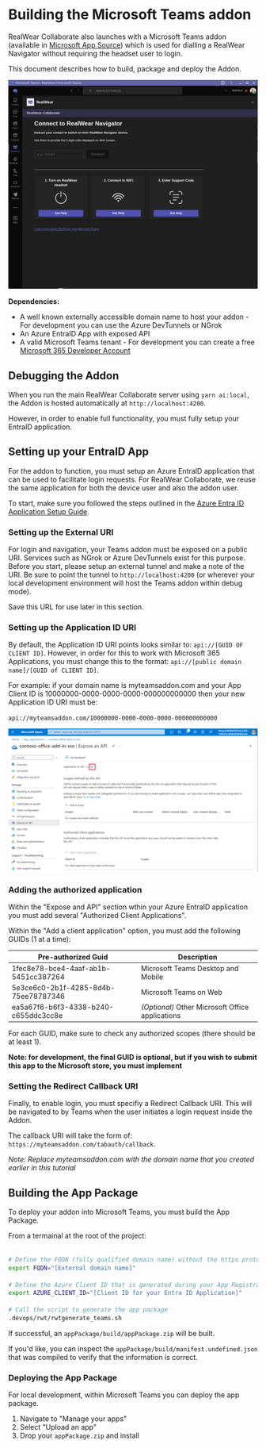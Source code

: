 # Building the Microsoft Teams addon

RealWear Collaborate also launches with a Microsoft Teams addon (available in
[Microsoft App Source](https://appsource.microsoft.com/en-us/product/office/WA200007684?tab=Overview))
which is used for dialling a RealWear Navigator without requiring the headset user to login.

This document describes how to build, package and deploy the Addon.

![Teams Addon](images/5-Teams-Addon.png)

**Dependencies:**

- A well known externally accessible domain name to host your addon - For development you can use
  the Azure DevTunnels or NGrok
- An Azure EntraID App with exposed API
- A valid Microsoft Teams tenant - For development you can create a free
  [Microsoft 365 Developer Account](https://developer.microsoft.com/en-us/microsoft-365/dev-program)

## Debugging the Addon

When you run the main RealWear Collaborate server using `yarn ai:local`, the Addon is hosted
automatically at `http://localhost:4200`.

However, in order to enable full functionality, you must fully setup your EntraID application.

## Setting up your EntraID App

For the addon to function, you must setup an Azure EntraID application that can be used to
facilitate login requests. For RealWear Collaborate, we reuse the same application for both the
device user and also the addon user.

To start, make sure you followed the steps outlined in the
[Azure Entra ID Application Setup Guide](./AzureEntraSetup.md).

### Setting up the External URI

For login and navigation, your Teams addon must be exposed on a public URI. Services such as NGrok
or Azure DevTunnels exist for this purpose. Before you start, please setup an external tunnel and
make a note of the URI. Be sure to point the tunnel to `http://localhost:4200` (or wherever your
local development environment will host the Teams addon within debug mode).

Save this URL for use later in this section.

### Setting up the Application ID URI

By default, the Application ID URI points looks similar to: `api://[GUID OF CLIENT ID]`. However, in
order for this to work with Microsoft 365 Applications, you must change this to the format:
`api://[public domain name]/[GUID of CLIENT ID]`.

For example: if your domain name is myteamsaddon.com and your App Client ID is
10000000-0000-0000-0000-000000000000 then your new Application ID URI must be:

`api://myteamsaddon.com/10000000-0000-0000-0000-000000000000`

![Teams Addon setting the Application ID URI](images/6-Teams-Addon-AppID.png)

### Adding the authorized application

Within the "Expose and API" section wthin your Azure EntraID application you must add several
"Authorized Client Applications".

Within the "Add a client application" option, you must add the following GUIDs (1 at a time):

| Pre-authorized Guid                  | Description                                      |
| ------------------------------------ | ------------------------------------------------ |
| 1fec8e78-bce4-4aaf-ab1b-5451cc387264 | Microsoft Teams Desktop and Mobile               |
| 5e3ce6c0-2b1f-4285-8d4b-75ee78787346 | Microsoft Teams on Web                           |
| ea5a67f6-b6f3-4338-b240-c655ddc3cc8e | _(Optional)_ Other Microsoft Office applications |

For each GUID, make sure to check any authorized scopes (there should be at least 1).

**Note: for development, the final GUID is optional, but if you wish to submit this app to the
Microsoft store, you must implement**

### Setting the Redirect Callback URI

Finally, to enable login, you must specifiy a Redirect Callback URI. This will be navigated to by
Teams when the user initiates a login request inside the Addon.

The callback URI will take the form of: `https://myteamsaddon.com/tabauth/callback`.

_Note: Replace myteamsaddon.com with the domain name that you created earlier in this tutorial_

## Building the App Package

To deploy your addon into Microsoft Teams, you must build the App Package.

From a termainal at the root of the project:

```bash

# Define the FQDN (fully qualified domain name) without the https protocol (ie: myteamsaddon.com)
export FQDN="[External domain name]"

# Define the Azure Client ID that is generated during your App Registration
export AZURE_CLIENT_ID="[Client ID for your Entra ID Application]"

# Call the script to generate the app package
.devops/rwt/rwtgenerate_teams.sh
```

If successful, an `appPackage/build/appPackage.zip` will be built.

If you'd like, you can inspect the `appPackage/build/manifest.undefined.json` that was compiled to
verify that the information is correct.

### Deploying the App Package

For local development, within Microsoft Teams you can deploy the app package.

1. Navigate to "Manage your apps"
2. Select "Upload an app"
3. Drop your `appPackage.zip` and install
